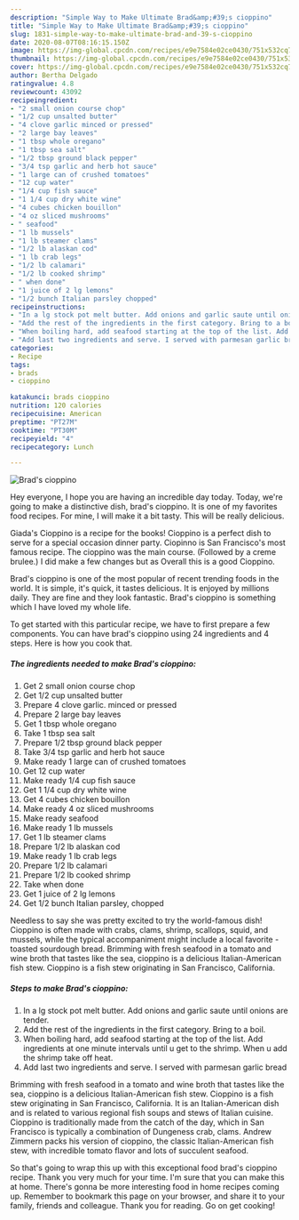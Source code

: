 ```yaml
---
description: "Simple Way to Make Ultimate Brad&amp;#39;s cioppino"
title: "Simple Way to Make Ultimate Brad&amp;#39;s cioppino"
slug: 1831-simple-way-to-make-ultimate-brad-and-39-s-cioppino
date: 2020-08-07T08:16:15.150Z
image: https://img-global.cpcdn.com/recipes/e9e7584e02ce0430/751x532cq70/brads-cioppino-recipe-main-photo.jpg
thumbnail: https://img-global.cpcdn.com/recipes/e9e7584e02ce0430/751x532cq70/brads-cioppino-recipe-main-photo.jpg
cover: https://img-global.cpcdn.com/recipes/e9e7584e02ce0430/751x532cq70/brads-cioppino-recipe-main-photo.jpg
author: Bertha Delgado
ratingvalue: 4.8
reviewcount: 43092
recipeingredient:
- "2 small onion course chop"
- "1/2 cup unsalted butter"
- "4 clove garlic minced or pressed"
- "2 large bay leaves"
- "1 tbsp whole oregano"
- "1 tbsp sea salt"
- "1/2 tbsp ground black pepper"
- "3/4 tsp garlic and herb hot sauce"
- "1 large can of crushed tomatoes"
- "12 cup water"
- "1/4 cup fish sauce"
- "1 1/4 cup dry white wine"
- "4 cubes chicken bouillon"
- "4 oz sliced mushrooms"
- " seafood"
- "1 lb mussels"
- "1 lb steamer clams"
- "1/2 lb alaskan cod"
- "1 lb crab legs"
- "1/2 lb calamari"
- "1/2 lb cooked shrimp"
- " when done"
- "1 juice of 2 lg lemons"
- "1/2 bunch Italian parsley chopped"
recipeinstructions:
- "In a lg stock pot melt butter. Add onions and garlic saute until onions are tender."
- "Add the rest of the ingredients in the first category. Bring to a boil."
- "When boiling hard, add seafood starting at the top of the list. Add ingredients at one minute intervals until u get to the shrimp. When u add the shrimp take off heat."
- "Add last two ingredients and serve. I served with parmesan garlic bread"
categories:
- Recipe
tags:
- brads
- cioppino

katakunci: brads cioppino 
nutrition: 120 calories
recipecuisine: American
preptime: "PT27M"
cooktime: "PT30M"
recipeyield: "4"
recipecategory: Lunch

---
```



![Brad&#39;s cioppino](https://img-global.cpcdn.com/recipes/e9e7584e02ce0430/751x532cq70/brads-cioppino-recipe-main-photo.jpg)

Hey everyone, I hope you are having an incredible day today. Today, we're going to make a distinctive dish, brad&#39;s cioppino. It is one of my favorites food recipes. For mine, I will make it a bit tasty. This will be really delicious.

Giada&#39;s Cioppino is a recipe for the books! Cioppino is a perfect dish to serve for a special occasion dinner party. Ciopinno is San Francisco&#39;s most famous recipe. The cioppino was the main course. (Followed by a creme brulee.) I did make a few changes but as Overall this is a good Cioppino.

Brad&#39;s cioppino is one of the most popular of recent trending foods in the world. It is simple, it's quick, it tastes delicious. It is enjoyed by millions daily. They are fine and they look fantastic. Brad&#39;s cioppino is something which I have loved my whole life.


To get started with this particular recipe, we have to first prepare a few components. You can have brad&#39;s cioppino using 24 ingredients and 4 steps. Here is how you cook that.

<!--inarticleads1-->

##### The ingredients needed to make Brad&#39;s cioppino:

1. Get 2 small onion course chop
1. Get 1/2 cup unsalted butter
1. Prepare 4 clove garlic. minced or pressed
1. Prepare 2 large bay leaves
1. Get 1 tbsp whole oregano
1. Take 1 tbsp sea salt
1. Prepare 1/2 tbsp ground black pepper
1. Take 3/4 tsp garlic and herb hot sauce
1. Make ready 1 large can of crushed tomatoes
1. Get 12 cup water
1. Make ready 1/4 cup fish sauce
1. Get 1 1/4 cup dry white wine
1. Get 4 cubes chicken bouillon
1. Make ready 4 oz sliced mushrooms
1. Make ready  seafood
1. Make ready 1 lb mussels
1. Get 1 lb steamer clams
1. Prepare 1/2 lb alaskan cod
1. Make ready 1 lb crab legs
1. Prepare 1/2 lb calamari
1. Prepare 1/2 lb cooked shrimp
1. Take  when done
1. Get 1 juice of 2 lg lemons
1. Get 1/2 bunch Italian parsley, chopped


Needless to say she was pretty excited to try the world-famous dish! Cioppino is often made with crabs, clams, shrimp, scallops, squid, and mussels, while the typical accompaniment might include a local favorite - toasted sourdough bread. Brimming with fresh seafood in a tomato and wine broth that tastes like the sea, cioppino is a delicious Italian-American fish stew. Cioppino is a fish stew originating in San Francisco, California. 

<!--inarticleads2-->

##### Steps to make Brad&#39;s cioppino:

1. In a lg stock pot melt butter. Add onions and garlic saute until onions are tender.
1. Add the rest of the ingredients in the first category. Bring to a boil.
1. When boiling hard, add seafood starting at the top of the list. Add ingredients at one minute intervals until u get to the shrimp. When u add the shrimp take off heat.
1. Add last two ingredients and serve. I served with parmesan garlic bread


Brimming with fresh seafood in a tomato and wine broth that tastes like the sea, cioppino is a delicious Italian-American fish stew. Cioppino is a fish stew originating in San Francisco, California. It is an Italian-American dish and is related to various regional fish soups and stews of Italian cuisine. Cioppino is traditionally made from the catch of the day, which in San Francisco is typically a combination of Dungeness crab, clams. Andrew Zimmern packs his version of cioppino, the classic Italian-American fish stew, with incredible tomato flavor and lots of succulent seafood. 

So that's going to wrap this up with this exceptional food brad&#39;s cioppino recipe. Thank you very much for your time. I'm sure that you can make this at home. There's gonna be more interesting food in home recipes coming up. Remember to bookmark this page on your browser, and share it to your family, friends and colleague. Thank you for reading. Go on get cooking!

